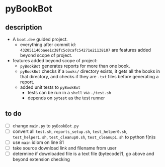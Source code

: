 # pyBookBot

## description

* A `boot.dev` guided project.
  * everything after commit id: `432051146baee1c38fc5c0cafc54271e21138107` are features added beyond scope of project.
* features added beyond scope of project:
  * `pyBookBot` generates reports for more than one book.
  * `pyBookBot` checks if a `books/` directory exists, it gets all the books in that directory, and checks if they are `.txt` files before generating a report.
  * added unit tests to `pyBookBot`
    * tests can be run in a `shell` via `./test.sh`
    * depends on `pytest` as the test runner

## to do

- [ ] change `main.py` to `pyBookBot.py`
- [ ] convert all `test.sh`, `reports_setup.sh`, `test_helper0.sh`, `test_helper1.sh`, `test_cleanup0.sh`, `test_cleanup1.sh` to python f(n)s
- [ ] use `main` idiom on line 81
- [ ] take source download link and filename from user
- [ ] determine if downloaded file is a text file (bytecode?), go above and beyond extension checking
